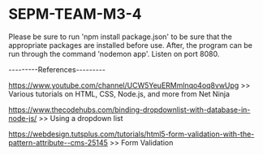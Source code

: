 # SEPM-TEAM-M3-4

Please be sure to run 'npm install package.json' to be sure that the appropriate packages are installed before use.
After, the program can be run through the command 'nodemon app'. Listen on port 8080.







---------References---------

https://www.youtube.com/channel/UCW5YeuERMmlnqo4oq8vwUpg >> Various tutorials on HTML, CSS, Node.js, and more from Net Ninja

https://www.thecodehubs.com/binding-dropdownlist-with-database-in-node-js/   >> Using a dropdown list

https://webdesign.tutsplus.com/tutorials/html5-form-validation-with-the-pattern-attribute--cms-25145 >> Form Validation
